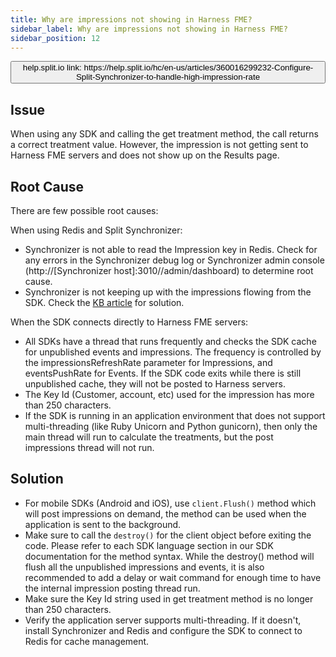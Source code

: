 ```yaml
---
title: Why are impressions not showing in Harness FME?
sidebar_label: Why are impressions not showing in Harness FME?
sidebar_position: 12
---
```


<p>
  <button style={{borderRadius:'8px', border:'1px', fontFamily:'Courier New', fontWeight:'800', textAlign:'left'}}> help.split.io link: https://help.split.io/hc/en-us/articles/360016299232-Configure-Split-Synchronizer-to-handle-high-impression-rate </button>
</p>

## Issue

When using any SDK and calling the get treatment method, the call returns a correct treatment value. However, the impression is not getting sent to Harness FME servers and does not show up on the Results page.

## Root Cause

There are few possible root causes:

When using Redis and Split Synchronizer:

* Synchronizer is not able to read the Impression key in Redis. Check for any errors in the Synchronizer debug log or Synchronizer admin console (http://[Synchronizer host]:3010//admin/dashboard) to determine root cause.
* Synchronizer is not keeping up with the impressions flowing from the SDK. Check the [KB article](https://help.split.io/hc/en-us/articles/360016299232-Configure-Split-Synchronizer-for-high-load-Impressions) for solution.

When the SDK connects directly to Harness FME servers:

* All SDKs have a thread that runs frequently and checks the SDK cache for unpublished events and impressions. The frequency is controlled by the impressionsRefreshRate parameter for Impressions, and eventsPushRate for Events. If the SDK code exits while there is still unpublished cache, they will not be posted to Harness servers. 
* The Key Id (Customer, account, etc) used for the impression has more than 250 characters.
* If the SDK is running in an application environment that does not support multi-threading (like Ruby Unicorn and Python gunicorn), then only the main thread will run to calculate the treatments, but the post impressions thread will not run.

## Solution

* For mobile SDKs (Android and iOS), use `client.Flush()` method which will post impressions on demand, the method can be used when the application is sent to the background.
* Make sure to call the `destroy()` for the client object before exiting the code. Please refer to each SDK language section in our SDK documentation for the method syntax. While the destroy() method will flush all the unpublished impressions and events, it is also recommended to add a delay or wait command for enough time to have the internal impression posting thread run.
* Make sure the Key Id string used in get treatment method is no longer than 250 characters.
* Verify the application server supports multi-threading. If it doesn't, install Synchronizer and Redis and configure the SDK to connect to Redis for cache management.